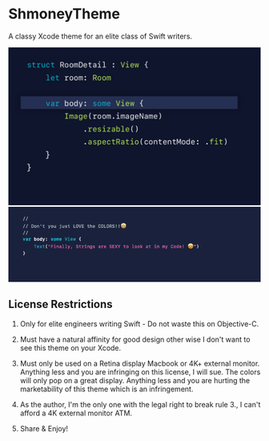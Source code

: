 # ShmoneyTheme
A classy Xcode theme for an elite class of Swift writers.

![](ShmoneyThemePreview.jpeg)
![](StringPreview.png)



## License Restrictions
1. Only for elite engineers writing Swift - Do not waste this on Objective-C.

2. Must have a natural affinity for good design other wise I don't want to see this theme on your Xcode.

3. Must only be used on a Retina display Macbook or 4K+ external monitor. Anything less and you are infringing on this license, I will sue. The colors will only pop on a great display. Anything less and you are hurting the marketability of this theme which is an infringement.

4. As the author, I'm the only one with the legal right to break rule 3., I can't afford a 4K external monitor ATM.

5. Share & Enjoy!
